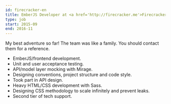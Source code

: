 ```yaml
---
id: firecracker-en
title: EmberJS Developer at <a href='http://firecracker.me'>Firecracker.me</a>, US
type: job
start: 2015-09
end: 2016-11
---
```


My best adventure so far! The team was like a family. You should contact them for a reference.

*   EmberJS/frontend development.
*   Unit and user acceptance testing.
*   API/model layer mocking with Mirage.
*   Designing conventions, project structure and code style.
*   Took part in API design.
*   Heavy HTML/CSS development with Sass.
*   Designing CSS methodology to scale infinitely and prevent leaks.
*   Second tier of tech support.
